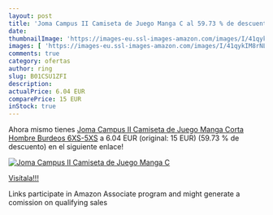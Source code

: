 ```yaml
---
layout: post
title: 'Joma Campus II Camiseta de Juego Manga C al 59.73 % de descuento'
date: 
thumbnailImage: 'https://images-eu.ssl-images-amazon.com/images/I/41qykIM8rNL._SL200_.jpg'
images: [ 'https://images-eu.ssl-images-amazon.com/images/I/41qykIM8rNL._SL200_.jpg' ]
comments: true
category: ofertas
author: ring
slug: B01CSU1ZFI
description:
actualPrice: 6.04 EUR
comparePrice: 15 EUR
inStock: true
---
```


Ahora mismo tienes [Joma Campus II Camiseta de Juego Manga Corta  Hombre  Burdeos  6XS-5XS](https://www.amazon.es/dp/B01CSU1ZFI/?tag=tolees-21) a 6.04 EUR (original: 15 EUR) (59.73 %  de descuento) en el siguiente enlace!

[![Joma Campus II Camiseta de Juego Manga C](https://images-eu.ssl-images-amazon.com/images/I/41qykIM8rNL._SL200_.jpg)](https://www.amazon.es/dp/B01CSU1ZFI/?tag=tolees-21)

[Visítala!!!](https://www.amazon.es/dp/B01CSU1ZFI/?tag=tolees-21)

Links participate in Amazon Associate program and might generate a comission on qualifying sales
